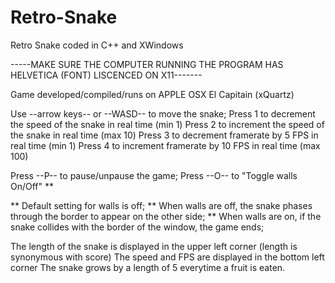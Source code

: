# Retro-Snake
Retro Snake coded in C++ and XWindows


-----MAKE SURE THE COMPUTER RUNNING THE PROGRAM HAS HELVETICA (FONT) LISCENCED ON X11-------

Game developed/compiled/runs on APPLE OSX El Capitain (xQuartz) 

Use --arrow keys-- or --WASD-- to move the snake;
Press 1 to decrement the speed of the snake in real time (min 1)
Press 2 to increment the speed of the snake in real time (max 10)
Press 3 to decrement framerate by 5 FPS in real time (min 1)
Press 4 to increment framerate by 10 FPS in real time (max 100)

Press --P-- to pause/unpause the game;
Press --O-- to "Toggle walls On/Off" **

** Default setting for walls is off;
** When walls are off, the snake phases through the border to appear on the other side;
** When walls are on, if the snake collides with the border of the window, the game ends;


The length of the snake is displayed in the upper left corner (length is synonymous with score)
The speed and FPS are displayed in the bottom left corner
The snake grows by a length of 5 everytime a fruit is eaten.
